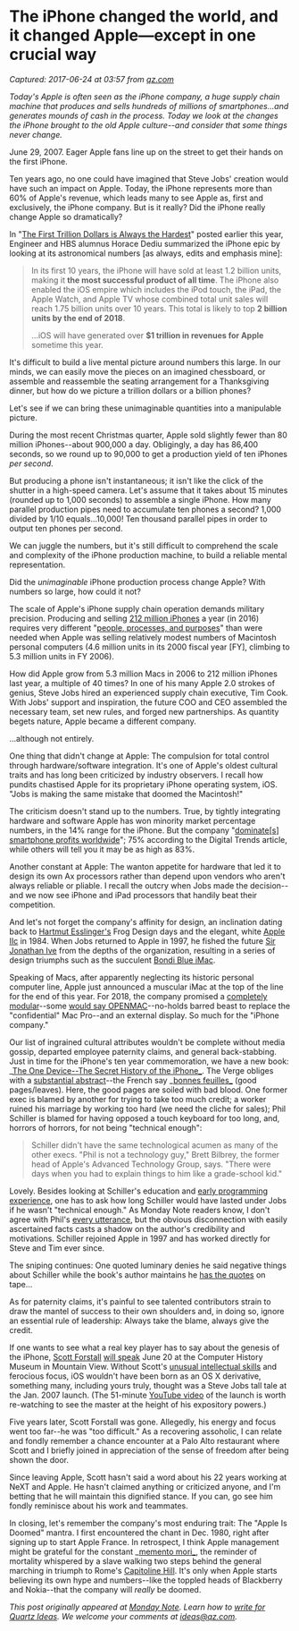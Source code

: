 # The iPhone changed the world, and it changed Apple—except in one crucial way

_Captured: 2017-06-24 at 03:57 from [qz.com](https://qz.com/1010740/iphone-10th-anniversary-it-changed-the-world-but-it-also-changed-apple-aapl/)_

_Today's Apple is often seen as the iPhone company, a huge supply chain machine that produces and sells hundreds of millions of smartphones…and generates mounds of cash in the process. Today we look at the changes the iPhone brought to the old Apple culture--and consider that some things never change._

June 29, 2007. Eager Apple fans line up on the street to get their hands on the first iPhone.

Ten years ago, no one could have imagined that Steve Jobs' creation would have such an impact on Apple. Today, the iPhone represents more than 60% of Apple's revenue, which leads many to see Apple as, first and exclusively, the iPhone company. But is it really? Did the iPhone really change Apple so dramatically?

In "[The First Trillion Dollars is Always the Hardest](http://www.asymco.com/2017/01/11/the-first-trillion-dollars-is-always-the-hardest/)" posted earlier this year, Engineer and HBS alumnus Horace Dediu summarized the iPhone epic by looking at its astronomical numbers [as always, edits and emphasis mine]:

> In its first 10 years, the iPhone will have sold at least 1.2 billion units, making it **the most successful product of all time**. The iPhone also enabled the iOS empire which includes the iPod touch, the iPad, the Apple Watch, and Apple TV whose combined total unit sales will reach 1.75 billion units over 10 years. This total is likely to top **2 billion units by the end of 2018**.
> 
> …iOS will have generated over **$1 trillion in revenues for Apple** sometime this year.

It's difficult to build a live mental picture around numbers this large. In our minds, we can easily move the pieces on an imagined chessboard, or assemble and reassemble the seating arrangement for a Thanksgiving dinner, but how do we picture a trillion dollars or a billion phones?

Let's see if we can bring these unimaginable quantities into a manipulable picture.

During the most recent Christmas quarter, Apple sold slightly fewer than 80 million iPhones--about 900,000 a day. Obligingly, a day has 86,400 seconds, so we round up to 90,000 to get a production yield of ten iPhones _per second_.

But producing a phone isn't instantaneous; it isn't like the click of the shutter in a high-speed camera. Let's assume that it takes about 15 minutes (rounded up to 1,000 seconds) to assemble a single iPhone. How many parallel production pipes need to accumulate ten phones a second? 1,000 divided by 1/10 equals…10,000! Ten thousand parallel pipes in order to output ten phones per second.

We can juggle the numbers, but it's still difficult to comprehend the scale and complexity of the iPhone production machine, to build a reliable mental representation.

Did the _unimaginable_ iPhone production process change Apple? With numbers so large, how could it not?

The scale of Apple's iPhone supply chain operation demands military precision. Producing and selling [212 million iPhones](https://www.statista.com/statistics/276306/global-apple-iphone-sales-since-fiscal-year-2007/) a year (in 2016) requires very different "[people, processes, and purposes](http://www.asymco.com/2014/01/17/googles-three-ps/)" than were needed when Apple was selling relatively modest numbers of Macintosh personal computers (4.6 million units in its 2000 fiscal year [FY], climbing to 5.3 million units in FY 2006).

How did Apple grow from 5.3 million Macs in 2006 to 212 million iPhones last year, a multiple of 40 times? In one of his many Apple 2.0 strokes of genius, Steve Jobs hired an experienced supply chain executive, Tim Cook. With Jobs' support and inspiration, the future COO and CEO assembled the necessary team, set new rules, and forged new partnerships. As quantity begets nature, Apple became a different company.

…although not entirely.

One thing that didn't change at Apple: The compulsion for total control through hardware/software integration. It's one of Apple's oldest cultural traits and has long been criticized by industry observers. I recall how pundits chastised Apple for its proprietary iPhone operating system, iOS. "Jobs is making the same mistake that doomed the Macintosh!"

The criticism doesn't stand up to the numbers. True, by tightly integrating hardware and software Apple has won minority market percentage numbers, in the 14% range for the iPhone. But the company "[dominate[s] smartphone profits worldwide](https://www.digitaltrends.com/mobile/apple-samsung-smartphone-market/)"; 75% according to the Digital Trends article, while others will tell you it may be as high as 83%.

Another constant at Apple: The wanton appetite for hardware that led it to design its own Ax processors rather than depend upon vendors who aren't always reliable or pliable. I recall the outcry when Jobs made the decision--and we now see iPhone and iPad processors that handily beat their competition.

And let's not forget the company's affinity for design, an inclination dating back to [Hartmut Esslinger's](https://en.wikipedia.org/wiki/Hartmut_Esslinger) Frog Design days and the elegant, white [Apple IIc](https://en.wikipedia.org/wiki/Apple_IIc) in 1984. When Jobs returned to Apple in 1997, he fished the future [Sir Jonathan Ive](https://en.wikipedia.org/wiki/Jonathan_Ive) from the depths of the organization, resulting in a series of design triumphs such as the succulent [Bondi Blue iMac](https://en.wikipedia.org/wiki/IMac_G3).

Speaking of Macs, after apparently neglecting its historic personal computer line, Apple just announced a muscular iMac at the top of the line for the end of this year. For 2018, the company promised a [completely modular](https://daringfireball.net/2017/04/the_mac_pro_lives)--some [would say OPENMAC](https://kootenaymac.blogspot.com/2016/08/vintage-macintosh-87-open-mac-license.html)--no-holds barred beast to replace the "confidential" Mac Pro--and an external display. So much for the "iPhone company."

Our list of ingrained cultural attributes wouldn't be complete without media gossip, departed employee paternity claims, and general back-stabbing. Just in time for the iPhone's ten year commemoration, we have a new book: _[The One Device--The Secret History of the iPhone_](https://www.amazon.com/One-Device-Secret-History-iPhone/dp/031654616X?tag=quartz07-20). The Verge obliges with a [substantial abstract](https://www.theverge.com/2017/6/13/15782200/one-device-secret-history-iphone-brian-merchant-book-excerpt)--the French say _[bonnes feuilles_](https://fr.wikipedia.org/wiki/Bonnes_feuilles) (good pages/leaves). Here, the good pages are soiled with bad blood. One former exec is blamed by another for trying to take too much credit; a worker ruined his marriage by working too hard (we need the cliche for sales); Phil Schiller is blamed for having opposed a touch keyboard for too long, and, horrors of horrors, for not being "technical enough":

> Schiller didn't have the same technological acumen as many of the other execs. "Phil is not a technology guy," Brett Bilbrey, the former head of Apple's Advanced Technology Group, says. "There were days when you had to explain things to him like a grade-school kid."

Lovely. Besides looking at Schiller's education and [early programming experience](https://en.wikipedia.org/wiki/Phil_Schiller), one has to ask how long Schiller would have lasted under Jobs if he wasn't "technical enough." As Monday Note readers know, I don't agree with Phil's [every utterance](https://www.theverge.com/2013/6/13/4423844/cant-innovate-anymore-my-ass-apple), but the obvious disconnection with easily ascertained facts casts a shadow on the author's credibility and motivations. Schiller rejoined Apple in 1997 and has worked directly for Steve and Tim ever since.

The sniping continues: One quoted luminary denies he said negative things about Schiller while the book's author maintains he [has the quotes](http://www.thehour.com/technology/businessinsider/article/A-top-Apple-executive-is-denying-an-unflattering-11220632.php) on tape…

As for paternity claims, it's painful to see talented contributors strain to draw the mantel of success to their own shoulders and, in doing so, ignore an essential rule of leadership: Always take the blame, always give the credit.

If one wants to see what a real key player has to say about the genesis of the iPhone, [Scott Forstall](https://en.wikipedia.org/wiki/Scott_Forstall) [will speak](http://appleinsider.com/articles/17/06/15/former-ios-head-scott-forstall-to-talk-iphones-creation-at-computer-history-museum) June 20 at the Computer History Museum in Mountain View. Without Scott's [unusual intellectual skills](https://en.wikipedia.org/wiki/Scott_Forstall) and ferocious focus, iOS wouldn't have been born as an OS X derivative, something many, including yours truly, thought was a Steve Jobs tall tale at the Jan. 2007 launch. (The 51-minute [YouTube video](https://www.youtube.com/watch?v=vN4U5FqrOdQ) of the launch is worth re-watching to see the master at the height of his expository powers.)

Five years later, Scott Forstall was gone. Allegedly, his energy and focus went too far--he was "too difficult." As a recovering assoholic, I can relate and fondly remember a chance encounter at a Palo Alto restaurant where Scott and I briefly joined in appreciation of the sense of freedom after being shown the door.

Since leaving Apple, Scott hasn't said a word about his 22 years working at NeXT and Apple. He hasn't claimed anything or criticized anyone, and I'm betting that he will maintain this dignified stance. If you can, go see him fondly reminisce about his work and teammates.

In closing, let's remember the company's most enduring trait: The "Apple Is Doomed" mantra. I first encountered the chant in Dec. 1980, right after signing up to start Apple France. In retrospect, I think Apple management might be grateful for the constant _[memento mori_](https://en.wikipedia.org/wiki/Memento_mori), the reminder of mortality whispered by a slave walking two steps behind the general marching in triumph to Rome's [Capitoline Hill](https://en.wikipedia.org/wiki/Capitoline_Hill). It's only when Apple starts believing its own hype and numbers--like the toppled heads of Blackberry and Nokia--that the company will _really_ be doomed.

_This post originally appeared at [Monday Note](https://mondaynote.com/apple-culture-after-ten-years-of-iphone-dbc65f4438aa). Learn how to [write for Quartz Ideas](https://qz.com/635686/the-complete-guide-to-writing-for-quartz-ideas/). We welcome your comments at [ideas@qz.com](mailto:ideas@qz.com)._
